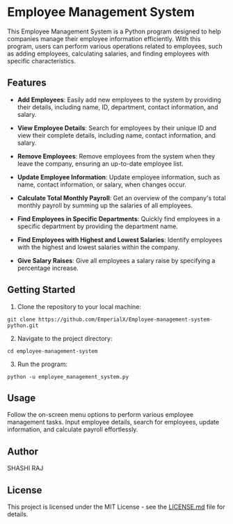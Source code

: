 # Employee Management System

This Employee Management System is a Python program designed to help companies manage their employee information efficiently. With this program, users can perform various operations related to employees, such as adding employees, calculating salaries, and finding employees with specific characteristics.

## Features

- **Add Employees**: Easily add new employees to the system by providing their details, including name, ID, department, contact information, and salary.

- **View Employee Details**: Search for employees by their unique ID and view their complete details, including name, contact information, and salary.

- **Remove Employees**: Remove employees from the system when they leave the company, ensuring an up-to-date employee list.

- **Update Employee Information**: Update employee information, such as name, contact information, or salary, when changes occur.

- **Calculate Total Monthly Payroll**: Get an overview of the company's total monthly payroll by summing up the salaries of all employees.

- **Find Employees in Specific Departments**: Quickly find employees in a specific department by providing the department name.

- **Find Employees with Highest and Lowest Salaries**: Identify employees with the highest and lowest salaries within the company.

- **Give Salary Raises**: Give all employees a salary raise by specifying a percentage increase.

## Getting Started

1. Clone the repository to your local machine:
```
git clone https://github.com/EmperialX/Employee-management-system-python.git
```


2. Navigate to the project directory:

```
cd employee-management-system
```


3. Run the program:

```
python -u employee_management_system.py
```


## Usage

Follow the on-screen menu options to perform various employee management tasks. Input employee details, search for employees, update information, and calculate payroll effortlessly.

## Author

SHASHI RAJ

## License

This project is licensed under the MIT License - see the [LICENSE.md](LICENSE.md) file for details.


